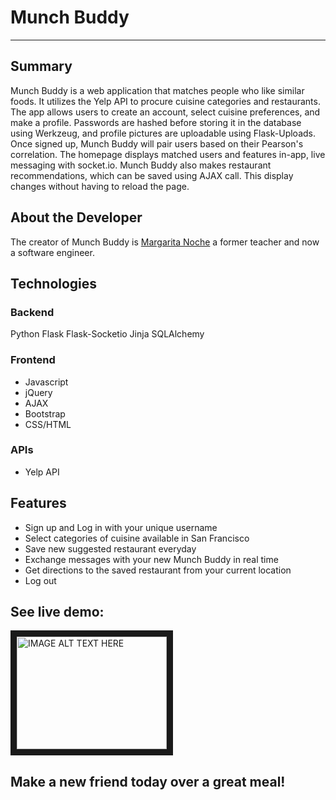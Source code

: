 # Munch Buddy

***

## Summary
Munch Buddy is a web application that matches people who like similar foods. It utilizes the Yelp API to procure cuisine categories and restaurants.  The app allows users to create an account, select cuisine preferences, and make a profile. Passwords are hashed before storing it in the database using Werkzeug, and profile pictures are uploadable using Flask-Uploads. Once signed up, Munch Buddy will pair users based on their Pearson's correlation.  The homepage  displays matched users and features in-app, live messaging with socket.io. Munch Buddy also makes restaurant recommendations, which can be saved using AJAX call. This display changes without having to reload the page.


## About the Developer
The creator of Munch Buddy is [Margarita Noche](https://www.linkedin.com/in/margarita-noche "LinkedIn page") a former teacher and now a software engineer.

## Technologies
### Backend
Python
Flask
Flask-Socketio
Jinja
SQLAlchemy

### Frontend
- Javascript
- jQuery
- AJAX
- Bootstrap
- CSS/HTML

### APIs
- Yelp API

## Features
- Sign up and Log in with your unique username
- Select categories of cuisine available in San Francisco
- Save new suggested restaurant everyday
- Exchange messages with your new Munch Buddy in real time
- Get directions to the saved restaurant from your current location
- Log out

## See live demo:


<a href="https://youtu.be/JAdUjmrHfuQ" target="_blank"><img src="http://i3.ytimg.com/vi/JAdUjmrHfuQ/maxresdefault.jpg" 
alt="IMAGE ALT TEXT HERE" width="240" height="180" border="10" /></a>


## Make a new friend today over a great meal!



